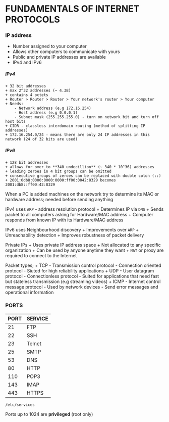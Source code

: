 # FUNDAMENTALS OF INTERNET PROTOCOLS

### IP address

+ Number assigned to your computer
+ Allows other computers to communicate with yours
+ Public and private IP addresses are available
+ IPv4 and IPv6

##### IPv4
	+ 32 bit addresses
	+ max 2^32 addresses (~ 4.3B)
	+ contains 4 octets
	+ Router > Router > Router > Your network's router > Your computer
	+ Needs:
		- Network address (e.g 172.16.254)
		- Host address (e.g 0.0.0.1)
		- Subnet mask (255.255.255.0) - turn on network bit and turn off host bits
	+ CIDR - classless interdomain routing (method of splitting IP addresses)
	+ 172.16.254.0/24 - means there are only 24 IP addresses in this network (24 of 32 bits are used)

##### IPv6
	+ 128 bit addresses
	+ allows for over to **340 undecillion** (~ 340 * 10^36) addresses
	+ leading zeroes in 4 bit groups can be omitted
	+ consecutive groups of zeroes can be replaced with double colon (::)
	+ 2001:0db8:0000:0000:0000:ff00:0042:8329 becomes 2001:db8::ff00:42:8329

When a PC is added machines on the network try to determine its MAC or hardware address; needed before sending anything

IPv4 uses `ARP` - address resolution protocol
	+ Determines IP via `DNS`
	+ Sends packet to all computers asking for Hardware/MAC address
	+ Computer responds from known IP with its Hardware/MAC address

IPv6 uses Neighbourhood discovery
	+ Improvements over `ARP`
	+ Unreachability detection
	+ Improves robustness of packet delivery

Private IPs
	+ Uses private IP address space
	+ Not allocated to any specific organization
	+ Can be used by anyone anytime they want
	+ `NAT` or proxy are required to connect to the Internet

Packet types;
	+ TCP
		- Transmission control protocol
		- Connection oriented protocol
		- Siuted for high reliability applications
	+ UDP
		- User datagram protocol
		- Connectionless protocol
		- Suited for applications that need fast but stateless transmission (e.g streaming videos)
	+ ICMP
		- Internet control message protocol
		- Used by network devices
		- Send error messages and operational information

### PORTS

| PORT | SERVICE |
| ---- | ------- |
|  21  |   FTP   |
|  22  |   SSH   |
|  23  |  Telnet |
|  25  |   SMTP  |
|  53  |   DNS   |
|  80  |   HTTP  |
| 110  |   POP3  |
| 143  |   IMAP  |
| 443  |  HTTPS  |

`/etc/services`

Ports up to 1024 are **privileged** (root only)
